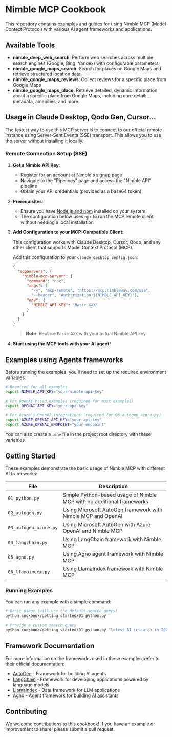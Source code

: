 # Nimble MCP Cookbook

This repository contains examples and guides for using Nimble MCP (Model Context Protocol) with various AI agent frameworks and applications.

## Available Tools

- **nimble_deep_web_search**: Perform web searches across multiple search engines (Google, Bing, Yandex) with configurable parameters
- **nimble_google_maps_search**: Search for places on Google Maps and retrieve structured location data
- **nimble_google_maps_reviews**: Collect reviews for a specific place from Google Maps
- **nimble_google_maps_place**: Retrieve detailed, dynamic information about a specific place from Google Maps, including core details, metadata, amenities, and more.

## Usage in Claude Desktop, Qodo Gen, Cursor...

The fastest way to use this MCP server is to connect to our official remote instance using Server-Sent Events (SSE) transport. This allows you to use the server without installing it locally.

### Remote Connection Setup (SSE)

1. **Get a Nimble API Key**:
   - Register for an account at [Nimble's signup page](https://app.nimbleway.com/signup)
   - Navigate to the "Pipelines" page and access the "Nimble API" pipeline
   - Obtain your API credentials (provided as a base64 token)

2. **Prerequisites**:
   - Ensure you have [Node.js and npm](https://nodejs.org/) installed on your system
   - The configuration below uses `npx` to run the MCP remote client without needing a local installation

3. **Add Configuration to your MCP-Compatible Client**:
   
   This configuration works with Claude Desktop, Cursor, Qodo, and any other client that supports Model Context Protocol (MCP).
   
   Add this configuration to your `claude_desktop_config.json`:
   ```json
   {
     "mcpServers": {
       "nimble-mcp-server": {
         "command": "npx",
         "args": [
           "-y", "mcp-remote", "https://mcp.nimbleway.com/sse", 
           "--header", "Authorization:${NIMBLE_API_KEY}"],
         "env": {
           "NIMBLE_API_KEY": "Basic XXX"
         }
       }
     }
   }
   ```
   > **Note:** Replace `Basic XXX` with your actual Nimble API key.

4. **Start using the MCP tools with your AI agent!**

## Examples using Agents frameworks

Before running the examples, you'll need to set up the required environment variables:

```bash
# Required for all examples
export NIMBLE_API_KEY="your-nimble-api-key"

# For OpenAI-based examples (required for most examples)
export OPENAI_API_KEY="your-api-key"

# For Azure's OpenAI integrations (required for 03_autogen_azure.py)
export AZURE_OPENAI_API_KEY="your-api-key"
export AZURE_OPENAI_ENDPOINT="your-endpoint"
```

You can also create a `.env` file in the project root directory with these variables.

## Getting Started

These examples demonstrate the basic usage of Nimble MCP with different AI frameworks:

| File | Description |
|------|-------------|
| `01_python.py` | Simple Python-based usage of Nimble MCP with no additional frameworks |
| `02_autogen.py` | Using Microsoft AutoGen framework with Nimble MCP and OpenAI |
| `03_autogen_azure.py` | Using Microsoft AutoGen with Azure OpenAI and Nimble MCP |
| `04_langchain.py` | Using LangChain framework with Nimble MCP |
| `05_agno.py` | Using Agno agent framework with Nimble MCP |
| `06_llamaindex.py` | Using LlamaIndex framework with Nimble MCP |

### Running Examples

You can run any example with a simple command:

```bash
# Basic usage (will use the default search query)
python cookbook/getting_started/01_python.py

# Provide a custom search query
python cookbook/getting_started/01_python.py "latest AI research in 2025"
```

## Framework Documentation

For more information on the frameworks used in these examples, refer to their official documentation:

- [AutoGen](https://microsoft.github.io/autogen/) - Framework for building AI agents
- [LangChain](https://python.langchain.com/) - Framework for developing applications powered by language models
- [LlamaIndex](https://www.llamaindex.ai/) - Data framework for LLM applications
- [Agno](https://github.com/agno-ai/agno) - Agent framework for building AI assistants


## Contributing

We welcome contributions to this cookbook! If you have an example or improvement to share, please submit a pull request.
